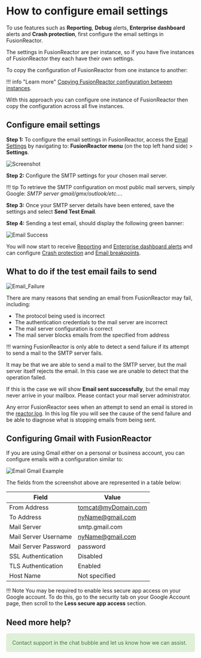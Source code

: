 # How to configure email settings

To use features such as **Reporting**, **Debug** alerts, **Enterprise dashboard** alerts and **Crash protection**, first configure the email settings in FusionReactor.

 The settings in FusionReactor are per instance, so if you have five instances of FusionReactor they each have their own settings.
 
 To copy the configuration of FusionReactor from one instance to another:

!!! info "Learn more"
    [Copying FusionReactor configuration between instances](/Configuration/Copying-FusionReactor-Configuration-Between_Instances). 
 
 With this approach you can configure one instance of FusionReactor then copy the configuration across all five instances.

## Configure email settings


**Step 1:** To configure the email settings in FusionReactor, access the [Email Settings](/frdocs/Data-insights/Features/Settings/Main-Menu/#email-setting) by navigating to: **FusionReactor menu** (on the top left hand side) >  **Settings**.

![Screenshot](/frdocs/Troubleshooting/images/settingsemail.png)

**Step 2:** Configure the SMTP settings for your chosen mail server. 


!!! tip
    To retrieve the SMTP configuration on most public mail servers, simply Google: *SMTP server gmail/gmx/outlook/etc...*.

 **Step 3:** Once your SMTP server details have been entered, save the settings and select **Send Test Email**.

 **Step 4:** Sending a test email, should display the following green banner:

  ![Email Success](/frdocs/Troubleshooting/images/Email-success.jpg)
 
 You will now start to receive [Reporting](/frdocs/Data-insights/Extras/Plugins/FusionReactor-Reports-Plugin/) and [Enterprise dashboard alerts](/frdocs/Data-insights/Features/Enterprise-Dashboard/Enterprise-Dashboard/) and can configure [Crash protection](/frdocs/Data-insights/Features/Crash-protection/Crash-Protection/) and [Email breakpoints](/frdocs/Data-insights/Features/Debugger/Debug-Email-Alert/).



## What to do if the test email fails to send

![Email_Failure](/frdocs/Troubleshooting/images/Email-Failure.jpg)

There are many reasons that sending an email from FusionReactor may fail, including:

* The protocol being used is incorrect
* The authentication credentials to the mail server are incorrect
* The mail server configuration is correct
* The mail server blocks emails from the specified from address

!!! warning
    FusionReactor is only able to detect a send failure if its attempt to send a mail to the SMTP server fails. 
    
    
It may be that we are able to send a mail to the SMTP server, but the mail server itself rejects the email. In this case we are unable to detect that the operation failed.

If this is the case we will show **Email sent successfully**, but the email may never arrive in your mailbox. Please contact your mail server administrator.

Any error FusionReactor sees when an attempt to send an email is stored in the [reactor.log](../Logs/Files/Reactor-Log.md). In this log file you will see the cause of the send failure and be able to diagnose what is stopping emails from being sent.

## Configuring Gmail with FusionReactor

If you are using Gmail either on a personal or business account, you can configure emails with a configuration similar to:

![Email Gmail Example](/frdocs/Troubleshooting/images/Email-Gmail.jpg)

The fields from the screenshot above are represented in a table below:

| Field | Value |
|--- |--- |
| From Address | tomcat@myDomain.com |
| To Address | nyName@gmail.com |
| Mail Server | smtp.gmail.com |
| Mail Server Username | nyName@gmail.com |
| Mail Server Password | password |
| SSL Authentication | Disabled |
| TLS Authentication | Enabled |
| Host Name | Not specified |

!!! Note
    You may be required to enable less secure app access on your Google account. To do this, go to the security tab on your Google Account page, then scroll to the **Less secure app access** section.

## Need more help?

<div style="padding: 15px; border: 1px solid transparent; border-color: transparent; margin-bottom: 20px; border-radius: 4px; color: #3c763d; background-color: #dff0d8; border-color: #d6e9c6;"> Contact support in the chat bubble and let us know how we can assist. </div> 